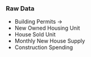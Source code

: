 ### Raw Data

- Building Permits -> 
- New Owned Housing Unit
- House Sold Unit
- Monthly New House Supply
- Construction Spending
